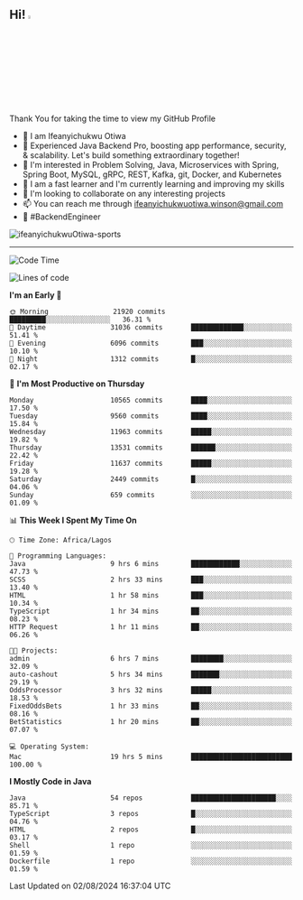<!-- BLOG-POST-LIST:START --><!-- BLOG-POST-LIST:END -->

## Hi! <img src="https://media.giphy.com/media/hvRJCLFzcasrR4ia7z/giphy.gif" width="4%"> 

Thank You for taking the time to view my GitHub Profile

- 👋 I am Ifeanyichukwu Otiwa
- 🚀 Experienced Java Backend Pro, boosting app performance, security, & scalability. Let's build something extraordinary together!
- 👀 I'm interested in Problem Solving, Java, Microservices with Spring, Spring Boot, MySQL, gRPC, REST, Kafka, git, Docker, and Kubernetes
- 🌱 I am a fast learner and I'm currently learning and improving my skills
- 💞️ I'm looking to collaborate on any interesting projects
- 📫 You can reach me through ifeanyichukwuotiwa.winson@gmail.com
- 🚀 #BackendEngineer

<p align="left" marginTop="10px"> <img src="https://komarev.com/ghpvc/?username=ifeanyichukwuOtiwa-sports&label=Profile%20views&color=0e75b6&style=for-the-badge" alt="ifeanyichukwuOtiwa-sports" /> </p>

***

<!--START_SECTION:waka-->
![Code Time](http://img.shields.io/badge/Code%20Time-2%2C718%20hrs%2041%20mins-blue)

![Lines of code](https://img.shields.io/badge/From%20Hello%20World%20I%27ve%20Written-15.1%20million%20lines%20of%20code-blue)

**I'm an Early 🐤** 

```text
🌞 Morning                21920 commits       █████████░░░░░░░░░░░░░░░░   36.31 % 
🌆 Daytime                31036 commits       █████████████░░░░░░░░░░░░   51.41 % 
🌃 Evening                6096 commits        ███░░░░░░░░░░░░░░░░░░░░░░   10.10 % 
🌙 Night                  1312 commits        █░░░░░░░░░░░░░░░░░░░░░░░░   02.17 % 
```
📅 **I'm Most Productive on Thursday** 

```text
Monday                   10565 commits       ████░░░░░░░░░░░░░░░░░░░░░   17.50 % 
Tuesday                  9560 commits        ████░░░░░░░░░░░░░░░░░░░░░   15.84 % 
Wednesday                11963 commits       █████░░░░░░░░░░░░░░░░░░░░   19.82 % 
Thursday                 13531 commits       ██████░░░░░░░░░░░░░░░░░░░   22.42 % 
Friday                   11637 commits       █████░░░░░░░░░░░░░░░░░░░░   19.28 % 
Saturday                 2449 commits        █░░░░░░░░░░░░░░░░░░░░░░░░   04.06 % 
Sunday                   659 commits         ░░░░░░░░░░░░░░░░░░░░░░░░░   01.09 % 
```


📊 **This Week I Spent My Time On** 

```text
🕑︎ Time Zone: Africa/Lagos

💬 Programming Languages: 
Java                     9 hrs 6 mins        ████████████░░░░░░░░░░░░░   47.73 % 
SCSS                     2 hrs 33 mins       ███░░░░░░░░░░░░░░░░░░░░░░   13.40 % 
HTML                     1 hr 58 mins        ███░░░░░░░░░░░░░░░░░░░░░░   10.34 % 
TypeScript               1 hr 34 mins        ██░░░░░░░░░░░░░░░░░░░░░░░   08.23 % 
HTTP Request             1 hr 11 mins        ██░░░░░░░░░░░░░░░░░░░░░░░   06.26 % 

🐱‍💻 Projects: 
admin                    6 hrs 7 mins        ████████░░░░░░░░░░░░░░░░░   32.09 % 
auto-cashout             5 hrs 34 mins       ███████░░░░░░░░░░░░░░░░░░   29.19 % 
OddsProcessor            3 hrs 32 mins       █████░░░░░░░░░░░░░░░░░░░░   18.53 % 
FixedOddsBets            1 hr 33 mins        ██░░░░░░░░░░░░░░░░░░░░░░░   08.16 % 
BetStatistics            1 hr 20 mins        ██░░░░░░░░░░░░░░░░░░░░░░░   07.07 % 

💻 Operating System: 
Mac                      19 hrs 5 mins       █████████████████████████   100.00 % 
```

**I Mostly Code in Java** 

```text
Java                     54 repos            █████████████████████░░░░   85.71 % 
TypeScript               3 repos             █░░░░░░░░░░░░░░░░░░░░░░░░   04.76 % 
HTML                     2 repos             █░░░░░░░░░░░░░░░░░░░░░░░░   03.17 % 
Shell                    1 repo              ░░░░░░░░░░░░░░░░░░░░░░░░░   01.59 % 
Dockerfile               1 repo              ░░░░░░░░░░░░░░░░░░░░░░░░░   01.59 % 
```




 Last Updated on 02/08/2024 16:37:04 UTC
<!--END_SECTION:waka-->

<!--
<p align="center">
![trophy](https://github-profile-trophy.vercel.app/?username=ifeanyichukwuOtiwa-sports&theme=onedark) (https://github.com/ryo-ma/github-profile-trophy)
</p>
-->

<!---
ifeanyi-otiwa/ifeanyi-otiwa is a ✨ special ✨ repository because its `README.md` (this file) appears on your GitHub profile.
You can click the Preview link to take a look at your changes.
--->
